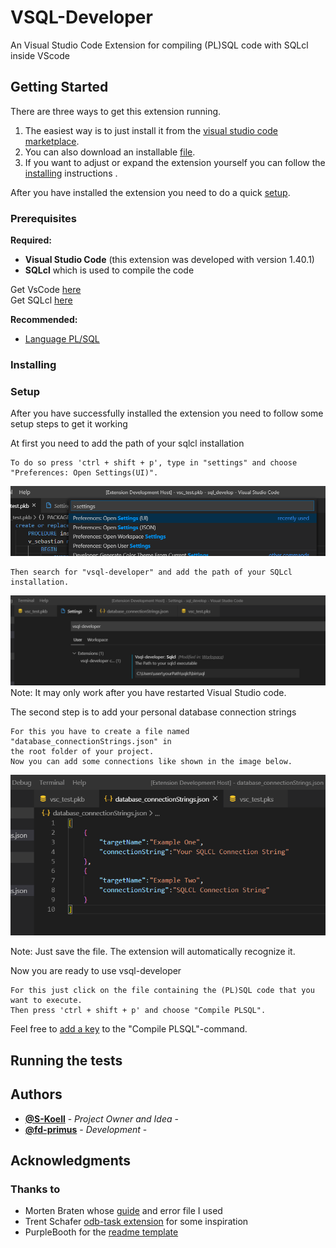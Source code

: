 # VSQL-Developer
An Visual Studio Code Extension for compiling (PL)SQL code with SQLcl inside VScode

## Getting Started
There are three ways to get this extension running.  
1. The easiest way is to just install it from the [visual studio code marketplace]().  
2. You can also download an installable [file](./installable).  
3. If you want to adjust or expand the extension yourself you can follow the [installing](#Installing) instructions .

After you have installed the extension you need to do a quick [setup](#Setup).

### Prerequisites

**Required:**  
* **Visual Studio Code** (this extension was developed with version 1.40.1)
* **SQLcl** which is used to compile the code

Get VsCode [here](https://code.visualstudio.com/)   
Get SQLcl [here](https://www.oracle.com/de/database/technologies/appdev/sqlcl.html)

**Recommended:**  
* [Language PL/SQL](https://marketplace.visualstudio.com/items?itemName=xyz.plsql-language)  

### Installing



### Setup
After you have successfully installed the extension you need to follow some setup steps to get it working

At first you need to add the path of your sqlcl installation

```
To do so press 'ctrl + shift + p', type in "settings" and choose "Preferences: Open Settings(UI)".
```
![](vsql-developer/readme-images/settings.png)
```
Then search for "vsql-developer" and add the path of your SQLcl installation.
```
![](vsql-developer/readme-images/sqlclPath.png)
Note: It may only work after you have restarted Visual Studio code.


The second step is to add your personal database connection strings
```
For this you have to create a file named "database_connectionStrings.json" in  
the root folder of your project.
Now you can add some connections like shown in the image below.
```
![](vsql-developer/readme-images/databaseStrings.PNG)

Note: Just save the file. The extension will automatically recognize it.

Now you are ready to use vsql-developer

```
For this just click on the file containing the (PL)SQL code that you want to execute.
Then press 'ctrl + shift + p' and choose "Compile PLSQL".
```
Feel free to [add a key](https://code.visualstudio.com/docs/getstarted/keybindings) to the "Compile PLSQL"-command.

## Running the tests



## Authors

* **[@S-Koell](https://github.com/S-Koell)** - *Project Owner and Idea* -
* **[@fd-primus](https://github.com/fd-primus)** - *Development* - 



## Acknowledgments
### Thanks to
*  Morten Braten whose [guide](https://ora-00001.blogspot.com/2017/03/using-vs-code-for-plsql-development.html) and error file I used
*  Trent Schafer [odb-task extension](https://marketplace.visualstudio.com/items?itemName=tschf.odb-task) for some inspiration
*  PurpleBooth for the [readme template](https://gist.github.com/PurpleBooth/b24679402957c63ec426)
